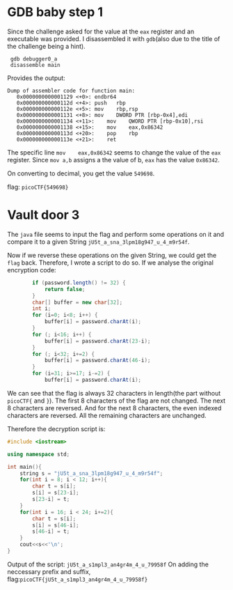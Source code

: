 # GDB baby step 1

Since the challenge asked for the value at the `eax` register and an executable was provided. I disassembled it with `gdb`(also due to the title of the challenge being a hint).

```
 gdb debugger0_a
 disassemble main
 ```
 Provides the output:
```
Dump of assembler code for function main:
   0x0000000000001129 <+0>:	endbr64 
   0x000000000000112d <+4>:	push   rbp
   0x000000000000112e <+5>:	mov    rbp,rsp
   0x0000000000001131 <+8>:	mov    DWORD PTR [rbp-0x4],edi
   0x0000000000001134 <+11>:	mov    QWORD PTR [rbp-0x10],rsi
   0x0000000000001138 <+15>:	mov    eax,0x86342
   0x000000000000113d <+20>:	pop    rbp
   0x000000000000113e <+21>:	ret 
```
The specific line `mov    eax,0x86342` seems to change the value of the `eax` register. Since `mov a,b` assigns a the value of b, `eax` has the value `0x86342`.

On converting to decimal, you get the value `549698`.

flag: `picoCTF{549698}`

# Vault door 3

The `java` file seems to input the flag and perform some operations on it and compare it to a given String `jU5t_a_sna_3lpm18g947_u_4_m9r54f`.

Now if we reverse these operations on the given String, we could get the `flag` back. Therefore, I wrote a script to do so.
If we analyse the original encryption code:

```java
        if (password.length() != 32) {
            return false;
        }
        char[] buffer = new char[32];
        int i;
        for (i=0; i<8; i++) {
            buffer[i] = password.charAt(i);
        }
        for (; i<16; i++) {
            buffer[i] = password.charAt(23-i);
        }
        for (; i<32; i+=2) {
            buffer[i] = password.charAt(46-i);
        }
        for (i=31; i>=17; i-=2) {
            buffer[i] = password.charAt(i);
```
We can see that the flag is always 32 characters in length(the part without `picoCTF{` and `}`). The first 8 characters of the flag are not changed.
The next 8 characters are reversed. And for the next 8 characters, the even indexed characters are reversed. All the remaining characters are unchanged.

Therefore the decryption script is:
```cpp
#include <iostream>

using namespace std;

int main(){
    string s = "jU5t_a_sna_3lpm18g947_u_4_m9r54f";
    for(int i = 8; i < 12; i++){
        char t = s[i];
        s[i] = s[23-i];
        s[23-i] = t;
    }
    for(int i = 16; i < 24; i+=2){
        char t = s[i];
        s[i] = s[46-i];
        s[46-i] = t;
    }
    cout<<s<<'\n';
}
```

Output of the script: `jU5t_a_s1mpl3_an4gr4m_4_u_79958f`
On adding the neccessary prefix and suffix, flag:`picoCTF{jU5t_a_s1mpl3_an4gr4m_4_u_79958f}`
